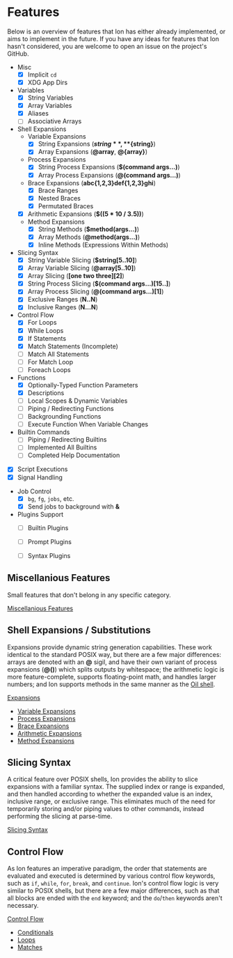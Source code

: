# Features

Below is an overview of features that Ion has either already implemented, or aims to implement in
the future. If you have any ideas for features that Ion hasn't considered, you are welcome to
open an issue on the project's GitHub.

- Misc
  - [x] Implicit `cd`
  - [x] XDG App Dirs
- Variables
  - [x] String Variables
  - [x] Array Variables
  - [x] Aliases
  - [ ] Associative Arrays
- Shell Expansions
  - Variable Expansions
    - [x] String Expansions (**$string**, **${string}**)
    - [x] Array Expansions (**@array**, **@{array}**)
  - Process Expansions
    - [x] String Process Expansions (**$(command args...)**)
    - [x] Array Process Expansions (**@(command args...)**)
  - Brace Expansions (**abc{1,2,3}def{1,2,3}ghi**)
    - [x] Brace Ranges
    - [x] Nested Braces
    - [x] Permutated Braces
  - [x] Arithmetic Expansions (**$((5 * 10 / 3.5))**)
  - Method Expansions
    - [x] String Methods (**$method(args...)**)
    - [x] Array Methods (**@method(args...)**)
    - [x] Inline Methods (Expressions Within Methods)
- Slicing Syntax
  - [x] String Variable Slicing (**$string[5..10]**)
  - [x] Array Variable Slicing (**@array[5..10]**)
  - [x] Array Slicing (**[one two three][2]**)
  - [x] String Process Slicing (**$(command args...)[15..]**)
  - [x] Array Process Slicing (**@(command args...)[1]**)
  - [x] Exclusive Ranges (**N..N**)
  - [x] Inclusive Ranges (**N...N**)
- Control Flow
  - [x] For Loops
  - [x] While Loops
  - [x] If Statements
  - [x] Match Statements (Incomplete)
  - [ ] Match All Statements
  - [ ] For Match Loop
  - [ ] Foreach Loops
- Functions
  - [x] Optionally-Typed Function Parameters
  - [x] Descriptions
  - [ ] Local Scopes & Dynamic Variables
  - [ ] Piping / Redirecting Functions
  - [ ] Backgrounding Functions
  - [ ] Execute Function When Variable Changes
- Builtin Commands
  - [ ] Piping / Redirecting Builtins
  - [ ] Implemented All Builtins
  - [ ] Completed Help Documentation
- [x] Script Executions
- [x] Signal Handling
- Job Control
  - [x] `bg`, `fg`, `jobs`, etc.
  - [x] Send jobs to background with **&**
- Plugins Support
  - [ ] Builtin Plugins
  - [ ] Prompt Plugins
  - [ ] Syntax Plugins


## Miscellanious Features

Small features that don't belong in any specific category.

[Miscellanious Features](ch03-00-miscellaneous.html)


## Shell Expansions / Substitutions

Expansions provide dynamic string generation capabilities. These work identical to the standard
POSIX way, but there are a few major differences: arrays are denoted with an **@** sigil, and have
their own variant of process expansions (**@()**) which splits outputs by whitespace; the
arithmetic logic is more feature-complete, supports floating-point math, and handles larger
numbers; and Ion supports methods in the same manner as the [Oil shell](http://www.oilshell.org/).

[Expansions](ch05-00-expansions.html)
- [Variable Expansions](ch05-01-variable.html)
- [Process Expansions](ch05-02-process.html)
- [Brace Expansions](ch05-03-brace.html)
- [Arithmetic Expansions](ch05-04-arithmetic.html)
- [Method Expansions](ch05-05-method.html)

## Slicing Syntax

A critical feature over POSIX shells, Ion provides the ability to slice expansions with a familiar
syntax. The supplied index or range is expanded, and then handled according to whether the
expanded value is an index, inclusive range, or exclusive range. This eliminates much of the need
for temporarily storing and/or piping values to other commands, instead performing the slicing at
parse-time.

[Slicing Syntax](ch06-00-slicing.html)

## Control Flow

As Ion features an imperative paradigm, the order that statements are evaluated and executed is
determined by various control flow keywords, such as `if`, `while`, `for`, `break`, and
`continue`. Ion's control flow logic is very similar to POSIX shells, but there are a few major
differences, such as that all blocks are ended with the `end` keyword; and the `do`/`then`
keywords aren't necessary.

[Control Flow](ch07-00-flow.html)
- [Conditionals](ch07-01-conditionals.html)
- [Loops](ch07-02-loops.html)
- [Matches](ch07-03-matches.html)
